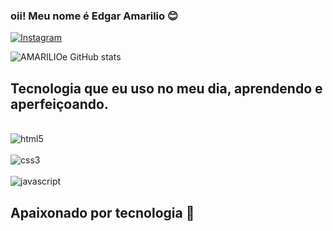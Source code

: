 ### oii! Meu nome é Edgar Amarilio 😊


[![Instagram](https://img.shields.io/badge/Instagram-E4405F?style=for-the-badge&logo=instagram&logoColor=white)](https://www.instagram.com/edgar.amarilio/)

![AMARILIOe GitHub stats](https://github-readme-stats.vercel.app/api?username=AMARILIOe&show_icons=true&theme=black)


## Tecnologia que eu uso no meu dia, aprendendo e aperfeiçoando. 

<div style="display: inline_block"><br/>
    <img align="center" alt=html5 src="https://img.shields.io/badge/HTML5-E34F26?style=for-the-badge&logo=html5&logoColor=white" />

<div style="display: inline_block"></br>
    <img align="center" alt=css3 src="https://img.shields.io/badge/CSS3-1572B6?style=for-the-badge&logo=css3&logoColor=white" />

<div style="display: inline_block"></br>
    <img align="center" alt=javascript src="https://img.shields.io/badge/JavaScript-F7DF1E?style=for-the-badge&logo=javascript&logoColor=black" />

</div>
</div>
</div>

## Apaixonado por tecnologia 🥰


